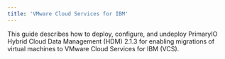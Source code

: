 ```yaml
---
title: 'VMware Cloud Services for IBM'
---
```


This guide describes how to deploy, configure, and undeploy PrimaryIO Hybrid Cloud Data Management (HDM) 2.1.3 for enabling migrations of virtual machines to VMware Cloud Services for IBM (VCS).